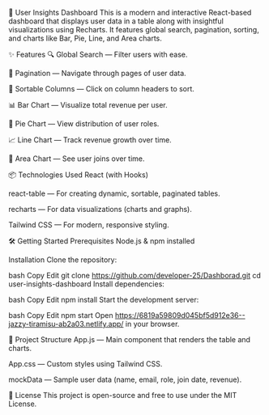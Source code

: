 🚀 User Insights Dashboard
This is a modern and interactive React-based dashboard that displays user data in a table along with insightful visualizations using Recharts. It features global search, pagination, sorting, and charts like Bar, Pie, Line, and Area charts.

✨ Features
🔍 Global Search — Filter users with ease.

🔢 Pagination — Navigate through pages of user data.

🔼 Sortable Columns — Click on column headers to sort.

📊 Bar Chart — Visualize total revenue per user.

🧁 Pie Chart — View distribution of user roles.

📈 Line Chart — Track revenue growth over time.

🌱 Area Chart — See user joins over time.

📦 Technologies Used
React (with Hooks)

react-table — For creating dynamic, sortable, paginated tables.

recharts — For data visualizations (charts and graphs).

Tailwind CSS — For modern, responsive styling.

🛠️ Getting Started
Prerequisites
Node.js & npm installed

Installation
Clone the repository:

bash
Copy
Edit
git clone https://github.com/developer-25/Dashborad.git
cd user-insights-dashboard
Install dependencies:

bash
Copy
Edit
npm install
Start the development server:

bash
Copy
Edit
npm start
Open https://6819a59809d045bf5d912e36--jazzy-tiramisu-ab2a03.netlify.app/ in your browser.

📁 Project Structure
App.js — Main component that renders the table and charts.

App.css — Custom styles using Tailwind CSS.

mockData — Sample user data (name, email, role, join date, revenue).



📄 License
This project is open-source and free to use under the MIT License.